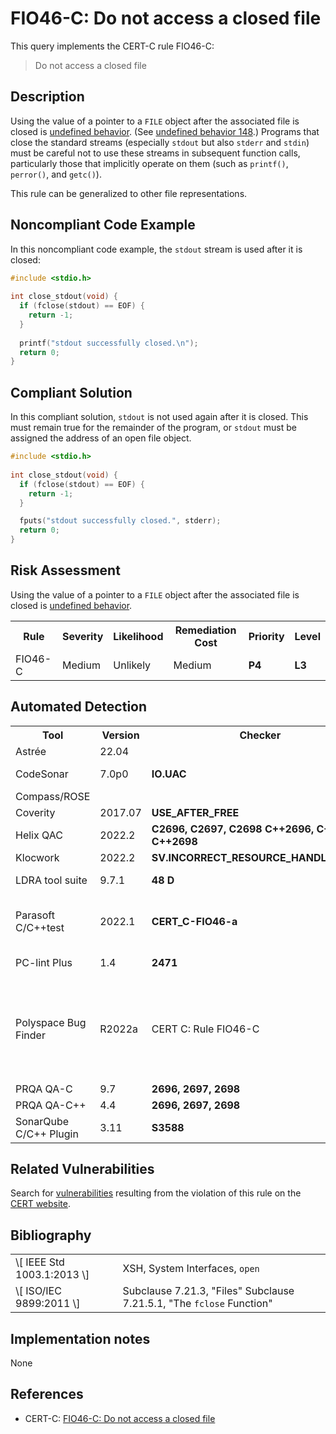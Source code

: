 # FIO46-C: Do not access a closed file

This query implements the CERT-C rule FIO46-C:

> Do not access a closed file


## Description

Using the value of a pointer to a `FILE` object after the associated file is closed is [undefined behavior](https://wiki.sei.cmu.edu/confluence/display/c/BB.+Definitions#BB.Definitions-undefinedbehavior). (See [undefined behavior 148](https://wiki.sei.cmu.edu/confluence/display/c/CC.+Undefined+Behavior#CC.UndefinedBehavior-ub_148).) Programs that close the standard streams (especially `stdout` but also `stderr` and `stdin`) must be careful not to use these streams in subsequent function calls, particularly those that implicitly operate on them (such as `printf()`, `perror()`, and `getc()`).

This rule can be generalized to other file representations.

## Noncompliant Code Example

In this noncompliant code example, the `stdout` stream is used after it is closed:

```cpp
#include <stdio.h>
 
int close_stdout(void) {
  if (fclose(stdout) == EOF) {
    return -1;
  }
 
  printf("stdout successfully closed.\n");
  return 0;
}
```

## Compliant Solution

In this compliant solution, `stdout` is not used again after it is closed. This must remain true for the remainder of the program, or `stdout` must be assigned the address of an open file object.

```cpp
#include <stdio.h>
 
int close_stdout(void) {
  if (fclose(stdout) == EOF) {
    return -1;
  }

  fputs("stdout successfully closed.", stderr);
  return 0;
}
```

## Risk Assessment

Using the value of a pointer to a `FILE` object after the associated file is closed is [undefined behavior](https://wiki.sei.cmu.edu/confluence/display/c/BB.+Definitions#BB.Definitions-undefinedbehavior).

<table> <tbody> <tr> <th> Rule </th> <th> Severity </th> <th> Likelihood </th> <th> Remediation Cost </th> <th> Priority </th> <th> Level </th> </tr> <tr> <td> FIO46-C </td> <td> Medium </td> <td> Unlikely </td> <td> Medium </td> <td> <strong>P4</strong> </td> <td> <strong>L3</strong> </td> </tr> </tbody> </table>


## Automated Detection

<table> <tbody> <tr> <th> Tool </th> <th> Version </th> <th> Checker </th> <th> Description </th> </tr> <tr> <td> <a> Astrée </a> </td> <td> 22.04 </td> <td> </td> <td> Supported </td> </tr> <tr> <td> <a> CodeSonar </a> </td> <td> 7.0p0 </td> <td> <strong>IO.UAC</strong> </td> <td> Use after close </td> </tr> <tr> <td> <a> Compass/ROSE </a> </td> <td> </td> <td> </td> <td> </td> </tr> <tr> <td> <a> Coverity </a> </td> <td> 2017.07 </td> <td> <strong>USE_AFTER_FREE</strong> </td> <td> Implemented </td> </tr> <tr> <td> <a> Helix QAC </a> </td> <td> 2022.2 </td> <td> <strong>C2696, C2697, C2698</strong> <strong>C++2696, C++2697, C++2698</strong> </td> <td> </td> </tr> <tr> <td> <a> Klocwork </a> </td> <td> 2022.2 </td> <td> <strong>SV.INCORRECT_RESOURCE_HANDLING.URH</strong> </td> <td> </td> </tr> <tr> <td> <a> LDRA tool suite </a> </td> <td> 9.7.1 </td> <td> <strong>48 D</strong> </td> <td> Partially implemented </td> </tr> <tr> <td> <a> Parasoft C/C++test </a> </td> <td> 2022.1 </td> <td> <strong>CERT_C-FIO46-a</strong> </td> <td> Do not use resources that have been freed </td> </tr> <tr> <td> <a> PC-lint Plus </a> </td> <td> 1.4 </td> <td> <strong>2471</strong> </td> <td> Fully supported </td> </tr> <tr> <td> <a> Polyspace Bug Finder </a> </td> <td> R2022a </td> <td> <a> CERT C: Rule FIO46-C </a> </td> <td> Checks for use of previously closed resource (rule partially covered) </td> </tr> <tr> <td> <a> PRQA QA-C </a> </td> <td> 9.7 </td> <td> <strong>2696, 2697, 2698</strong> </td> <td> </td> </tr> <tr> <td> <a> PRQA QA-C++ </a> </td> <td> 4.4 </td> <td> <strong>2696, 2697, 2698</strong> </td> <td> </td> </tr> <tr> <td> <a> SonarQube C/C++ Plugin </a> </td> <td> 3.11 </td> <td> <strong><a>S3588</a></strong> </td> <td> </td> </tr> </tbody> </table>


## Related Vulnerabilities

Search for [vulnerabilities](https://wiki.sei.cmu.edu/confluence/display/c/BB.+Definitions#BB.Definitions-vulnerability) resulting from the violation of this rule on the [CERT website](https://www.kb.cert.org/vulnotes/bymetric?searchview&query=FIELD+KEYWORDS+contains+FIO46-C).

## Bibliography

<table> <tbody> <tr> <td> \[ <a> IEEE Std 1003.1:2013 </a> \] </td> <td> XSH, System Interfaces, <code>open</code> </td> </tr> <tr> <td> \[ <a> ISO/IEC 9899:2011 </a> \] </td> <td> Subclause 7.21.3, "Files" Subclause 7.21.5.1, "The <code>fclose</code> Function" </td> </tr> </tbody> </table>


## Implementation notes

None

## References

* CERT-C: [FIO46-C: Do not access a closed file](https://wiki.sei.cmu.edu/confluence/display/c)
